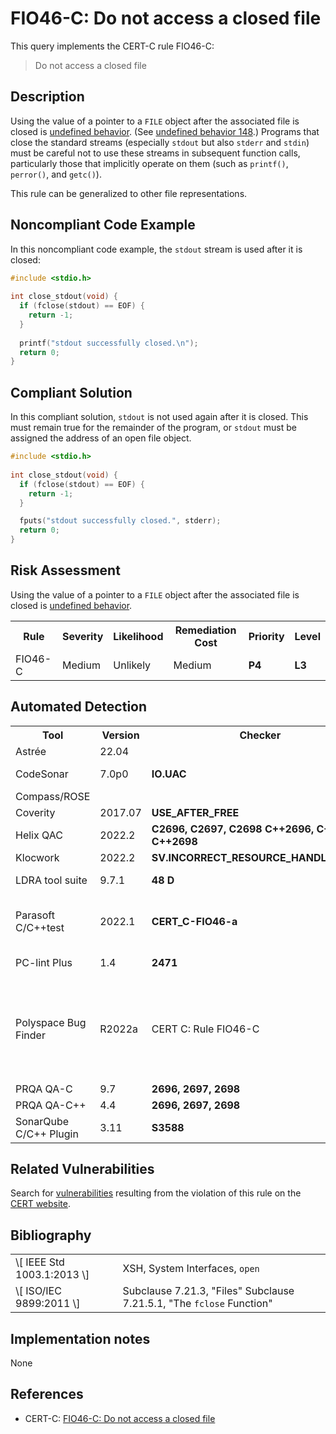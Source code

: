 # FIO46-C: Do not access a closed file

This query implements the CERT-C rule FIO46-C:

> Do not access a closed file


## Description

Using the value of a pointer to a `FILE` object after the associated file is closed is [undefined behavior](https://wiki.sei.cmu.edu/confluence/display/c/BB.+Definitions#BB.Definitions-undefinedbehavior). (See [undefined behavior 148](https://wiki.sei.cmu.edu/confluence/display/c/CC.+Undefined+Behavior#CC.UndefinedBehavior-ub_148).) Programs that close the standard streams (especially `stdout` but also `stderr` and `stdin`) must be careful not to use these streams in subsequent function calls, particularly those that implicitly operate on them (such as `printf()`, `perror()`, and `getc()`).

This rule can be generalized to other file representations.

## Noncompliant Code Example

In this noncompliant code example, the `stdout` stream is used after it is closed:

```cpp
#include <stdio.h>
 
int close_stdout(void) {
  if (fclose(stdout) == EOF) {
    return -1;
  }
 
  printf("stdout successfully closed.\n");
  return 0;
}
```

## Compliant Solution

In this compliant solution, `stdout` is not used again after it is closed. This must remain true for the remainder of the program, or `stdout` must be assigned the address of an open file object.

```cpp
#include <stdio.h>
 
int close_stdout(void) {
  if (fclose(stdout) == EOF) {
    return -1;
  }

  fputs("stdout successfully closed.", stderr);
  return 0;
}
```

## Risk Assessment

Using the value of a pointer to a `FILE` object after the associated file is closed is [undefined behavior](https://wiki.sei.cmu.edu/confluence/display/c/BB.+Definitions#BB.Definitions-undefinedbehavior).

<table> <tbody> <tr> <th> Rule </th> <th> Severity </th> <th> Likelihood </th> <th> Remediation Cost </th> <th> Priority </th> <th> Level </th> </tr> <tr> <td> FIO46-C </td> <td> Medium </td> <td> Unlikely </td> <td> Medium </td> <td> <strong>P4</strong> </td> <td> <strong>L3</strong> </td> </tr> </tbody> </table>


## Automated Detection

<table> <tbody> <tr> <th> Tool </th> <th> Version </th> <th> Checker </th> <th> Description </th> </tr> <tr> <td> <a> Astrée </a> </td> <td> 22.04 </td> <td> </td> <td> Supported </td> </tr> <tr> <td> <a> CodeSonar </a> </td> <td> 7.0p0 </td> <td> <strong>IO.UAC</strong> </td> <td> Use after close </td> </tr> <tr> <td> <a> Compass/ROSE </a> </td> <td> </td> <td> </td> <td> </td> </tr> <tr> <td> <a> Coverity </a> </td> <td> 2017.07 </td> <td> <strong>USE_AFTER_FREE</strong> </td> <td> Implemented </td> </tr> <tr> <td> <a> Helix QAC </a> </td> <td> 2022.2 </td> <td> <strong>C2696, C2697, C2698</strong> <strong>C++2696, C++2697, C++2698</strong> </td> <td> </td> </tr> <tr> <td> <a> Klocwork </a> </td> <td> 2022.2 </td> <td> <strong>SV.INCORRECT_RESOURCE_HANDLING.URH</strong> </td> <td> </td> </tr> <tr> <td> <a> LDRA tool suite </a> </td> <td> 9.7.1 </td> <td> <strong>48 D</strong> </td> <td> Partially implemented </td> </tr> <tr> <td> <a> Parasoft C/C++test </a> </td> <td> 2022.1 </td> <td> <strong>CERT_C-FIO46-a</strong> </td> <td> Do not use resources that have been freed </td> </tr> <tr> <td> <a> PC-lint Plus </a> </td> <td> 1.4 </td> <td> <strong>2471</strong> </td> <td> Fully supported </td> </tr> <tr> <td> <a> Polyspace Bug Finder </a> </td> <td> R2022a </td> <td> <a> CERT C: Rule FIO46-C </a> </td> <td> Checks for use of previously closed resource (rule partially covered) </td> </tr> <tr> <td> <a> PRQA QA-C </a> </td> <td> 9.7 </td> <td> <strong>2696, 2697, 2698</strong> </td> <td> </td> </tr> <tr> <td> <a> PRQA QA-C++ </a> </td> <td> 4.4 </td> <td> <strong>2696, 2697, 2698</strong> </td> <td> </td> </tr> <tr> <td> <a> SonarQube C/C++ Plugin </a> </td> <td> 3.11 </td> <td> <strong><a>S3588</a></strong> </td> <td> </td> </tr> </tbody> </table>


## Related Vulnerabilities

Search for [vulnerabilities](https://wiki.sei.cmu.edu/confluence/display/c/BB.+Definitions#BB.Definitions-vulnerability) resulting from the violation of this rule on the [CERT website](https://www.kb.cert.org/vulnotes/bymetric?searchview&query=FIELD+KEYWORDS+contains+FIO46-C).

## Bibliography

<table> <tbody> <tr> <td> \[ <a> IEEE Std 1003.1:2013 </a> \] </td> <td> XSH, System Interfaces, <code>open</code> </td> </tr> <tr> <td> \[ <a> ISO/IEC 9899:2011 </a> \] </td> <td> Subclause 7.21.3, "Files" Subclause 7.21.5.1, "The <code>fclose</code> Function" </td> </tr> </tbody> </table>


## Implementation notes

None

## References

* CERT-C: [FIO46-C: Do not access a closed file](https://wiki.sei.cmu.edu/confluence/display/c)
